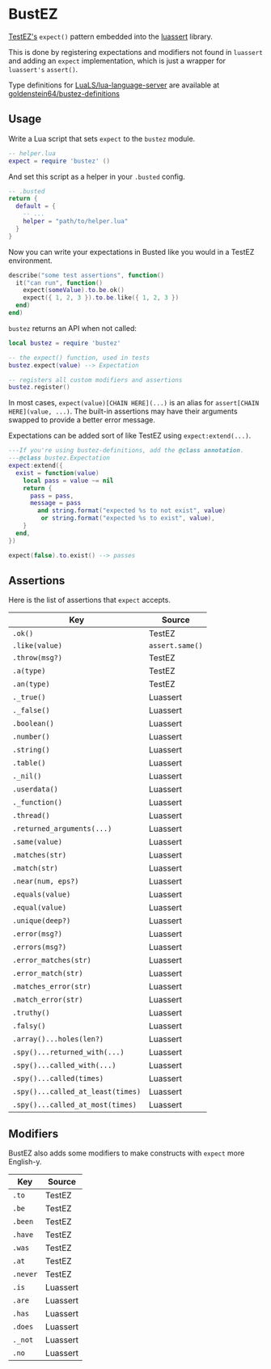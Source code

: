 # BustEZ

[TestEZ's](https://github.com/Roblox/testez) `expect()` pattern embedded into the [luassert](https://github.com/lunarmodules/luassert) library.

This is done by registering expectations and modifiers not found in `luassert` and adding an `expect` implementation, which is just a wrapper for `luassert's` `assert()`.

Type definitions for [LuaLS/lua-language-server](https://github.com/LuaLS/lua-language-server) are available at [goldenstein64/bustez-definitions](https://github.com/goldenstein64/bustez-definitions)

## Usage

Write a Lua script that sets `expect` to the `bustez` module.

```lua
-- helper.lua
expect = require 'bustez' ()
```

And set this script as a helper in your `.busted` config.

```lua
-- .busted
return {
  default = {
    -- ...
    helper = "path/to/helper.lua"
  }
}
```

Now you can write your expectations in Busted like you would in a TestEZ environment.

```lua
describe("some test assertions", function()
  it("can run", function()
    expect(someValue).to.be.ok()
    expect({ 1, 2, 3 }).to.be.like({ 1, 2, 3 })
  end)
end)
```

`bustez` returns an API when not called:

```lua
local bustez = require 'bustez'

-- the expect() function, used in tests
bustez.expect(value) --> Expectation

-- registers all custom modifiers and assertions
bustez.register()
```

In most cases, `expect(value)[CHAIN HERE](...)` is an alias for `assert[CHAIN HERE](value, ...)`. The built-in assertions may have their arguments swapped to provide a better error message.

Expectations can be added sort of like TestEZ using `expect:extend(...)`.

```lua
---If you're using bustez-definitions, add the @class annotation.
---@class bustez.Expectation
expect:extend({
  exist = function(value)
    local pass = value ~= nil
    return {
      pass = pass,
      message = pass 
        and string.format("expected %s to not exist", value)
         or string.format("expected %s to exist", value),
    }
  end,
})

expect(false).to.exist() --> passes
```

## Assertions

Here is the list of assertions that `expect` accepts.

| Key                               | Source          |
|-----------------------------------|-----------------|
| `.ok()`                           | TestEZ          |
| `.like(value)`                    | `assert.same()` |
| `.throw(msg?)`                    | TestEZ          |
| `.a(type)`                        | TestEZ          |
| `.an(type)`                       | TestEZ          |
| `._true()`                        | Luassert        |
| `._false()`                       | Luassert        |
| `.boolean()`                      | Luassert        |
| `.number()`                       | Luassert        |
| `.string()`                       | Luassert        |
| `.table()`                        | Luassert        |
| `._nil()`                         | Luassert        |
| `.userdata()`                     | Luassert        |
| `._function()`                    | Luassert        |
| `.thread()`                       | Luassert        |
| `.returned_arguments(...)`        | Luassert        |
| `.same(value)`                    | Luassert        |
| `.matches(str)`                   | Luassert        |
| `.match(str)`                     | Luassert        |
| `.near(num, eps?)`                | Luassert        |
| `.equals(value)`                  | Luassert        |
| `.equal(value)`                   | Luassert        |
| `.unique(deep?)`                  | Luassert        |
| `.error(msg?)`                    | Luassert        |
| `.errors(msg?)`                   | Luassert        |
| `.error_matches(str)`             | Luassert        |
| `.error_match(str)`               | Luassert        |
| `.matches_error(str)`             | Luassert        |
| `.match_error(str)`               | Luassert        |
| `.truthy()`                       | Luassert        |
| `.falsy()`                        | Luassert        |
| `.array()...holes(len?)`          | Luassert        |
| `.spy()...returned_with(...)`     | Luassert        |
| `.spy()...called_with(...)`       | Luassert        |
| `.spy()...called(times)`          | Luassert        |
| `.spy()...called_at_least(times)` | Luassert        |
| `.spy()...called_at_most(times)`  | Luassert        |

## Modifiers

BustEZ also adds some modifiers to make constructs with `expect` more English-y.

| Key      | Source   |
|----------|----------|
| `.to`    | TestEZ   |
| `.be`    | TestEZ   |
| `.been`  | TestEZ   |
| `.have`  | TestEZ   |
| `.was`   | TestEZ   |
| `.at`    | TestEZ   |
| `.never` | TestEZ   |
| `.is`    | Luassert |
| `.are`   | Luassert |
| `.has`   | Luassert |
| `.does`  | Luassert |
| `._not`  | Luassert |
| `.no`    | Luassert |